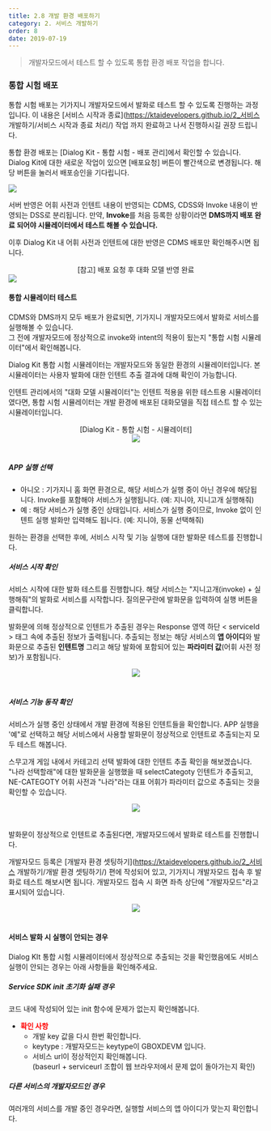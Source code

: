 ```yaml
---
title: 2.8 개발 환경 배포하기
category: 2. 서비스 개발하기
order: 8
date: 2019-07-19
---
```


> 개발자모드에서 테스트 할 수 있도록 통합 환경 배포 작업을 합니다.

### 통합 시험 배포

통합 시험 배포는 기가지니 개발자모드에서 발화로 테스트 할 수 있도록 진행하는 과정입니다. 이 내용은 [서비스 시작과 종료](https://ktaidevelopers.github.io/2_서비스 개발하기/서비스 시작과 종료 처리/) 작업 까지 완료하고 나서 진행하시길 권장 드립니다. 

통합 환경 배포는 [Dialog Kit - 통합 시험 - 배포 관리]에서 확인할 수 있습니다. Dialog Kit에 대한 새로운 작업이 있으면 [배포요청] 버튼이 빨간색으로 변경됩니다. 해당 버튼을 눌러서 배포승인을 기다립니다.

<img src = "https://user-images.githubusercontent.com/36177711/61195354-77037800-a702-11e9-930d-bc6ace9f2d92.png">

서버 반영은 어휘 사전과 인텐트 내용이 반영되는 CDMS, CDSS와 Invoke 내용이 반영되는 DSS로 분리됩니다. 만약, **Invoke**를 처음 등록한 상황이라면 **DMS까지 배포 완료 되어야 시뮬레이터에서 테스트 해볼 수 있습니다.**

이후 Dialog Kit 내 어휘 사전과 인텐트에 대한 반영은 CDMS 배포만 확인해주시면 됩니다. 

<div style="text-align:center">[참고] 배포 요청 후 대화 모델 반영 완료</div>

<img src = "https://user-images.githubusercontent.com/36177711/61510565-6159bf80-aa2e-11e9-8af8-0d80de551aba.png">

#### 통합 시뮬레이터 테스트

CDMS와 DMS까지 모두 배포가 완료되면, 기가지니 개발자모드에서 발화로 서비스를 실행해볼 수 있습니다.  
그 전에 개발자모드에 정상적으로 invoke와 intent의 적용이 됬는지 "통합 시험 시뮬레이터"에서 확인해봅니다. 

Dialog Kit 통합 시험 시뮬레이터는 개발자모드와 동일한 환경의 시뮬레이터입니다. 본 시뮬레이터는 사용자 발화에 대한 인텐트 추출 결과에 대해 확인이 가능합니다. 

인텐트 관리에서의 "대화 모델 시뮬레이터"는 인텐트 적용을 위한 테스트용 시뮬레이터였다면, 통합 시험 시뮬레이터는 개발 환경에 배포된 대화모델을 직접 테스트 할 수 있는 시뮬레이터입니다.

<div style="text-align:center">[Dialog Kit - 통합 시험 - 시뮬레이터]</div>

<center><img src = "https://user-images.githubusercontent.com/36177711/61510690-eb098d00-aa2e-11e9-8e10-cbcebd669f67.png" style="margin-bottom:20px"></center>

<h5>APP 실행 선택</h5>

- 아니오 : 기가지니 홈 화면 환경으로, 해당 서비스가 실행 중이 아닌 경우에 해당됩니다. Invoke를 포함해야 서비스가 실행됩니다. (예: 지니야, 지니고개 실행해줘)
- 예 : 해당 서비스가 실행 중인 상태입니다. 서비스가 실행 중이므로, Invoke 없이 인텐트 실행 발화만 입력해도 됩니다. (예: 지니야, 동물 선택해줘)

원하는 환경을 선택한 후에, 서비스 시작 및 기능 실행에 대한 발화문 테스트를 진행합니다.

<h5>서비스 시작 확인</h5>

서비스 시작에 대한 발화 테스트를 진행합니다. 해당 서비스는 "지니고개(invoke) + 실행해줘"의 발화로 서비스를 시작합니다. 질의문구란에 발화문을 입력하여 실행 버튼을 클릭합니다. 

발화문에 의해 정상적으로 인텐트가 추출된 경우는 Response 영역 하단 < serviceId > 태그 속에 추출된 정보가 출력됩니다. 추출되는 정보는 해당 서비스의 **앱 아이디**와 발화문으로 추출된 **인텐트명** 그리고 해당 발화에 포함되어 있는 **파라미터 값**(어휘 사전 정보)가 포함됩니다.

<center><img src = "https://user-images.githubusercontent.com/36177711/61511766-c3b4bf00-aa32-11e9-8edb-282fb37b8bf0.png" style="margin-bottom:20px"></center>

<h5>서비스 기능 동작 확인</h5>

서비스가 실행 중인 상태에서 개발 환경에 적용된 인텐트들을 확인합니다. APP 실행을 '예"로 선택하고 해당 서비스에서 사용할 발화문이 정상적으로 인텐트로 추출되는지 모두 테스트 해봅니다.

스무고개 게임 내에서 카테고리 선택 발화에 대한 인텐트 추출 확인을 해보겠습니다. "나라 선택할래"에 대한 발화문을 실행했을 때 selectCategoty 인텐트가 추출되고, NE-CATEGOTY 어휘 사전과 "나라"라는 대표 어휘가 파라미터 값으로 추출되는 것을 확인할 수 있습니다.

<center><img src = "https://user-images.githubusercontent.com/36177711/61512204-1642ab00-aa34-11e9-8fcf-8440d336bd1b.png" style="margin-bottom:20px"></center>

발화문이 정상적으로 인텐트로 추출된다면, 개발자모드에서 발화로 테스트를 진행합니다.

개발자모드 등록은 [개발자 환경 셋팅하기](https://ktaidevelopers.github.io/2_서비스 개발하기/개발 환경 셋팅하기/) 편에 작성되어 있고, 기가지니 개발자모드 접속 후 발화로 테스트 해보시면 됩니다. 개발자모드 접속 시 화면 좌측 상단에 "개발자모드"라고 표시되어 있습니다.

<center><img src="https://user-images.githubusercontent.com/36177711/59584455-0aa05380-9119-11e9-8316-d9c46948e2e1.png" style="margin-bottom:20px"/></center>

#### 서비스 발화 시 실행이 안되는 경우

Dialog KIt 통합 시험 시뮬레이터에서 정상적으로 추출되는 것을 확인했음에도 서비스 실행이 안되는 경우는 아래 사항들을 확인해주세요.

<h5>Service SDK init 초기화 실패 경우</h5>

코드 내에 작성되어 있는 init 함수에 문제가 없는지 확인해봅니다.  

- **<span style="color:red">확인 사항</span>**
  - 개발 key 값을 다시 한번 확인합니다.
  - keytype : 개발자모드는 keytype이 GBOXDEVM 입니다.
  - 서비스 url이 정상적인지 확인해봅니다.   
    (baseurl + serviceurl 조합이 웹 브라우저에서 문제 없이 돌아가는지 확인)

<h5>다른 서비스의 개발자모드인 경우</h5>

여러개의 서비스를 개발 중인 경우라면, 실행할 서비스의 앱 아이디가 맞는지 확인합니다.